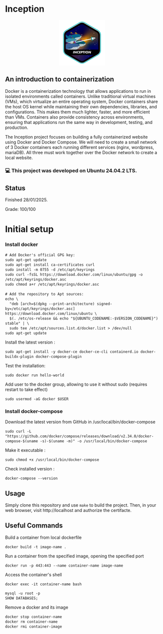 # Inception

<p align="center">
  <img src="https://github.com/ArenKae/ArenKae/blob/main/42%20badges/inceptione.png" alt="ft_irc 42 project badge"/>
</p>

## An introduction to containerization
Docker is a containerization technology that allows applications to run in isolated environments called containers. Unlike traditional virtual machines (VMs), which virtualize an entire operating system, Docker containers share the host OS kernel while maintaining their own dependencies, libraries, and configurations. This makes them much lighter, faster, and more efficient than VMs. Containers also provide consistency across environments, ensuring that applications run the same way in development, testing, and production.

The Inception project focuses on building a fully containerized website using Docker and Docker Compose.  We will need to create a small network of 3 Docker containers each running different services (nginx, wordpress, mariaDB). All three must work together over the Docker network to create a local website.

### 💻 This project was developed on Ubuntu 24.04.2 LTS.

## Status
Finished 28/01/2025.

Grade: 100/100

# Initial setup

### Install docker
```
# Add Docker's official GPG key:
sudo apt-get update
sudo apt-get install ca-certificates curl
sudo install -m 0755 -d /etc/apt/keyrings
sudo curl -fsSL https://download.docker.com/linux/ubuntu/gpg -o /etc/apt/keyrings/docker.asc
sudo chmod a+r /etc/apt/keyrings/docker.asc

# Add the repository to Apt sources:
echo \
  "deb [arch=$(dpkg --print-architecture) signed-by=/etc/apt/keyrings/docker.asc] https://download.docker.com/linux/ubuntu \
  $(. /etc/os-release && echo "${UBUNTU_CODENAME:-$VERSION_CODENAME}") stable" | \
  sudo tee /etc/apt/sources.list.d/docker.list > /dev/null
sudo apt-get update
```

Install the latest version :
```
sudo apt-get install -y docker-ce docker-ce-cli containerd.io docker-buildx-plugin docker-compose-plugin
```

Test the installation:
```
sudo docker run hello-world
```

Add user to the docker group, allowing to use it without sudo (requires restart to take effect)
```
sudo usermod -aG docker $USER
```

### Install docker-compose
Download the latest version from GitHub in /usr/local/bin/docker-compose
```
sudo curl -L "https://github.com/docker/compose/releases/download/v2.34.0/docker-compose-$(uname -s)-$(uname -m)" -o /usr/local/bin/docker-compose
```

Make it executable :
```
sudo chmod +x /usr/local/bin/docker-compose
```

Check installed version :
```
docker-compose --version
```

## Usage
Simply clone this repository and use ```make``` to build the project.
Then, in your web browser, visit http://localhost and authorize the certifacte.

## Useful Commands

Build a container from local dockerfile
```
docker build -t image-name .
```

Run a container from the specified image, opening the specified port
```
docker run -p 443:443 --name container-name image-name
```

Access the container's shell
```
docker exec -it container-name bash
```

```Check mariadb
mysql -u root -p
SHOW DATABASES;
```

Remove a docker and its image
```
docker stop container-name
docker rm container-name
docker rmi container-image
```
